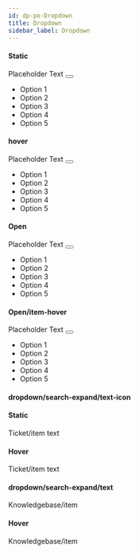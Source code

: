 ```yaml
---
id: dp-po-Dropdown
title: Dropdown
sidebar_label: Dropdown
---
```


<h4>Static</h4>
<div class="dp-po-Dropdown-container">
	<span class="dp-po-dropdown-atom">
		Placeholder Text
		<button class="dp-po-arrow arrow--bottom arrow--brand-primary"></button>
	</span>
	<ul class="dp-po-dropdown-menu">
		<li class="dp-po-dropdown-menu-item">Option 1</li>
		<li class="dp-po-dropdown-menu-item">Option 2</li>
		<li class="dp-po-dropdown-menu-item">Option 3</li>
		<li class="dp-po-dropdown-menu-item">Option 4</li>
		<li class="dp-po-dropdown-menu-item">Option 5</li>
	</ul>
</div>

<h4>hover</h4>

<div class="dp-po-Dropdown-container">
	<span class="dp-po-dropdown-atom">
		Placeholder Text
		<button class="dp-po-arrow arrow--bottom arrow--brand-primary"></button>
	</span>
	<ul class="dp-po-dropdown-menu">
		<li class="dp-po-dropdown-menu-item">Option 1</li>
		<li class="dp-po-dropdown-menu-item">Option 2</li>
		<li class="dp-po-dropdown-menu-item">Option 3</li>
		<li class="dp-po-dropdown-menu-item">Option 4</li>
		<li class="dp-po-dropdown-menu-item">Option 5</li>
	</ul>
</div>

<h4>Open</h4>

<div class="dp-po-Dropdown-container">
	<span class="dp-po-dropdown-atom is-active">
		Placeholder Text
		<button class="dp-po-arrow arrow--bottom arrow--brand-primary"></button>
	</span>
	<ul class="dp-po-dropdown-menu">
		<li class="dp-po-dropdown-menu-item">Option 1</li>
		<li class="dp-po-dropdown-menu-item">Option 2</li>
		<li class="dp-po-dropdown-menu-item">Option 3</li>
		<li class="dp-po-dropdown-menu-item">Option 4</li>
		<li class="dp-po-dropdown-menu-item">Option 5</li>
	</ul>
</div>

<h4>Open/item-hover</h4>

<div class="dp-po-Dropdown-container">
	<span class="dp-po-dropdown-atom is-active">
		Placeholder Text
		<button class="dp-po-arrow arrow--bottom arrow--brand-primary"></button>
	</span>
	<ul class="dp-po-dropdown-menu">
		<li class="dp-po-dropdown-menu-item">Option 1</li>
		<li class="dp-po-dropdown-menu-item is-hover">Option 2</li>
		<li class="dp-po-dropdown-menu-item">Option 3</li>
		<li class="dp-po-dropdown-menu-item">Option 4</li>
		<li class="dp-po-dropdown-menu-item">Option 5</li>
	</ul>
</div>

<h4>dropdown/search-expand/text-icon</h4>

<h4>Static</h4>

<span class="dp-po-dropdown-atom dp-po-search-expand">
	<span class="dp-po-txt">Ticket/item</span>
	<span class="dp-po-Icon-wrapper Icon--small">
		<span class="dp-po-Icon Icon--clock Icon--primary"></span>
		text
	</span>
</span>

<h4>Hover</h4>

<span class="dp-po-dropdown-atom dp-po-search-expand is-hover">
	<span class="dp-po-txt">Ticket/item</span>
	<span class="dp-po-Icon-wrapper Icon--small">
		<span class="dp-po-Icon Icon--clock Icon--primary"></span>
		text
	</span>
</span>

<h4>dropdown/search-expand/text</h4>

<span class="dp-po-dropdown-atom dp-po-search-expand">
	<span class="dp-po-txt">Knowledgebase/item</span>
</span>

<h4>Hover</h4>

<span class="dp-po-dropdown-atom dp-po-search-expand is-hover">
	<span class="dp-po-txt">Knowledgebase/item</span>
</span>
